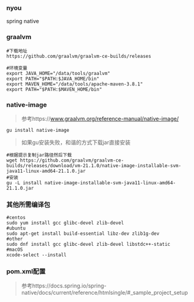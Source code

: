 ### nyou
spring native

### graalvm
```
#下载地址
https://github.com/graalvm/graalvm-ce-builds/releases

#环境变量
export JAVA_HOME="/data/tools/graalvm"
export PATH="$PATH:$JAVA_HOME/bin"
export MAVEN_HOME="/data/tools/apache-maven-3.8.1"
export PATH="$PATH:$MAVEN_HOME/bin"
```

### native-image
> 参考https://www.graalvm.org/reference-manual/native-image/
```
gu install native-image
```
> 如果gu安装失败，和谐的方式下载jar直接安装
```
#根据提示复制jar路径然后下载
wget https://github.com/graalvm/graalvm-ce-builds/releases/download/vm-21.1.0/native-image-installable-svm-java11-linux-amd64-21.1.0.jar
#安装
gu -L install native-image-installable-svm-java11-linux-amd64-21.1.0.jar
```
### 其他所需编译包
```
#centos
sudo yum install gcc glibc-devel zlib-devel
#ubuntu 
sudo apt-get install build-essential libz-dev zlib1g-dev
#other
sudo dnf install gcc glibc-devel zlib-devel libstdc++-static
#macOS
xcode-select --install
```

### pom.xml配置
> 参考https://docs.spring.io/spring-native/docs/current/reference/htmlsingle/#_sample_project_setup
